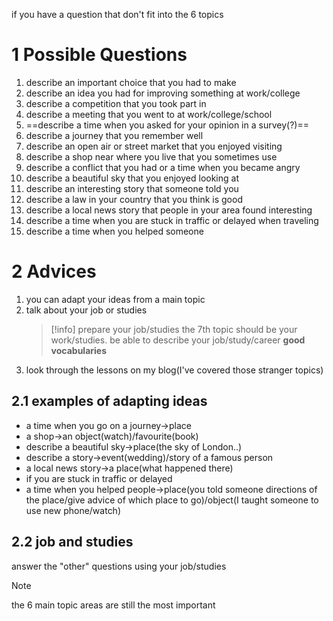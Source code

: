 if you have a question that don't fit into the 6 topics

# 1 Possible Questions

1. describe an important choice that you had to make
2. describe an idea you had for improving something at work/college
3. describe a competition that you took part in
4. describe a meeting that you went to at work/college/school
5. ==describe a time when you asked for your opinion in a survey(?)==
6. describe a journey that you remember well
7. describe an open air or street market that you enjoyed visiting
8. describe a shop near where you live that you sometimes use
9. describe a conflict that you had or a time when you became angry
10. describe a beautiful sky that you enjoyed looking at
11. describe an interesting story that someone told you
12. describe a law in your country that you think is good
13. describe a local news story that people in your area found interesting
14. describe a time when you are stuck in traffic or delayed when traveling
15. describe a time when you helped someone

# 2 Advices

1. you can adapt your ideas from a main topic
2. talk about your job or studies
   > [!info] prepare your job/studies
   > the 7th topic should be your work/studies.
   > be able to describe your job/study/career
   > **good vocabularies**
3. look through the lessons on my blog(I've covered those stranger topics)

## 2.1 examples of adapting ideas

- a time when you go on a journey->place
- a shop->an object(watch)/favourite(book)
- describe a beautiful sky->place(the sky of London..)
- describe a story->event(wedding)/story of a famous person
- a local news story->a place(what happened there)
- if you are stuck in traffic or delayed
- a time when you helped people->place(you told someone directions of the place/give advice of which place to go)/object(I taught someone to use new phone/watch)

## 2.2 job and studies

answer the "other" questions using your job/studies

> [!note]
> the 6 main topic areas are still the most important
